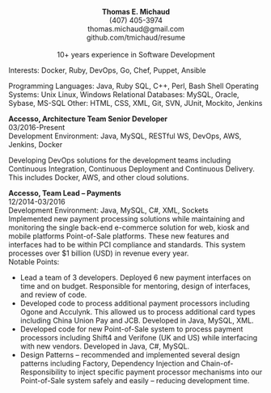 <P align="center">
<b>Thomas E. Michaud</b><br/>
(407) 405-3974<br/>
thomas.michaud@gmail.com<br/>
github.com/tmichaud/resume<br/>
<br/>
10+ years experience in Software Development 
</P>
<P>
Interests: Docker, Ruby, DevOps, Go, Chef, Puppet, Ansible
</P>
<P>
Programming Languages: Java, Ruby SQL, C++, Perl, Bash Shell  
Operating Systems: Unix Linux, Windows 
Relational Databases: MySQL, Oracle, Sybase, MS-SQL
Other: HTML, CSS, XML, Git, SVN, JUnit, Mockito, Jenkins
</P>
<P>
<b>Accesso, Architecture Team Senior Developer</b><br/>
03/2016-Present<br/>
Development Environment:	Java, MySQL, RESTful WS, DevOps, AWS, Jenkins, Docker

Developing DevOps solutions for the development teams including Continuous Integration, Continuous Deployment and Continuous Delivery. This includes Docker, AWS, and other cloud solutions.
</P>
<P>
<b>Accesso, Team Lead – Payments</b><br/>                                      
12/2014-03/2016<br/> 
Development Environment:	Java, MySQL, C#, XML, Sockets
<br/>
Implemented new payment processing solutions while maintaining and monitoring the single back-end e-commerce solution for web, kiosk and mobile platforms Point-of-Sale platforms.  These new features and interfaces had to be within PCI compliance and standards.  This system processes over $1 billion (USD) in revenue every year. 
<br/>
Notable Points:
<ul>
<li>Lead a team of 3 developers.  Deployed 6 new payment interfaces on time and on budget.  Responsible for mentoring, design of interfaces, and review of code.</li>
<li>Developed code to process additional payment processors including Ogone and Acculynk.  This allowed us to process additional card types including China Union Pay and JCB.  Developed in Java, MySQL, XML.</li>
<li>Developed code for new Point-of-Sale system to process payment processors including Shift4 and Verifone (UK and US) while interfacing with new vendors.  Developed in Java, C#, MySQL.</li> 
<li>Design Patterns – recommended and implemented several design patterns including Factory, Dependency Injection and Chain-of-Responsibility to inject specific payment processor mechanisms into our Point-of-Sale system safely and easily – reducing development time.</li>
</ul>
</P>
